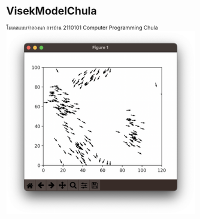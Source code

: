 # VisekModelChula
โมเดลแบบจำลองนก การบ้าน 2110101 Computer Programming Chula
![alt text](https://github.com/Ponynie/VisekModelChula/blob/master/Screenshot%202022-11-22%20at%2012.23.37%20AM.png?raw=true)
